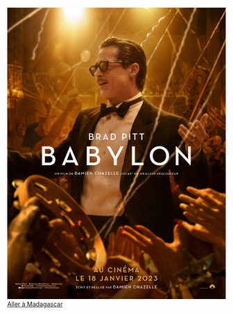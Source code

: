 ![DEPART](./BABYLON.jpg)
[Aller à Madagascar](https://github.com/WildGhost21/AR1/blob/main/Madagascar.md)